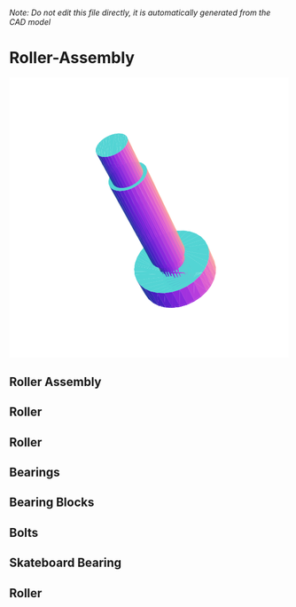 ###### Note: Do not edit this file directly, it is automatically generated from the CAD model

# Roller-Assembly

![](/project.svg)

## Roller Assembly


## Roller


## Roller


## Bearings


## Bearing Blocks


## Bolts


## Skateboard Bearing


## Roller


